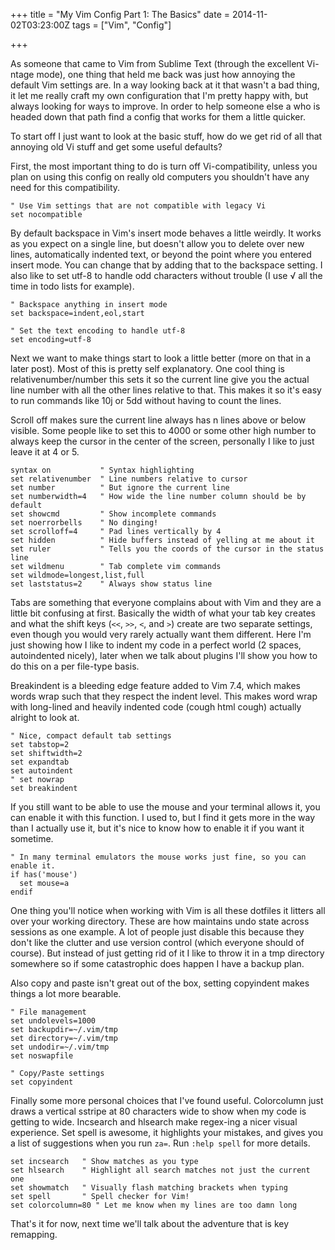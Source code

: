 +++
title = "My Vim Config Part 1: The Basics"
date = 2014-11-02T03:23:00Z
tags = ["Vim", "Config"]

+++

As someone that came to Vim from Sublime Text (through the excellent Vi-ntage mode), one thing that held me back was just how annoying the default Vim settings are. In a way looking back at it that wasn't a bad thing, it let me really craft my own configuration that I'm pretty happy with, but always looking for ways to improve. In order to help someone else a who is headed down that path find a config that works for them a little quicker.

To start off I just want to look at the basic stuff, how do we get rid of all that annoying old Vi stuff and get some useful defaults?

First, the most important thing to do is turn off Vi-compatibility, unless you plan on using this config on really old computers you shouldn't have any need for this compatibility.

~~~
" Use Vim settings that are not compatible with legacy Vi
set nocompatible
~~~

By default backspace in Vim's insert mode behaves a little weirdly. It works as you expect on a single line, but doesn't allow you to delete over new lines, automatically indented text, or beyond the point where you entered insert mode. You can change that by adding that to the backspace setting. I also like to set utf-8 to handle odd characters without trouble (I use √ all the time in todo lists for example).

~~~
" Backspace anything in insert mode
set backspace=indent,eol,start

" Set the text encoding to handle utf-8
set encoding=utf-8
~~~

Next we want to make things start to look a little better (more on that in a later post). Most of this is pretty self explanatory. One cool thing is relativenumber/number this sets it so the current line give you the actual line number with all the other lines relative to that. This makes it so it's easy to run commands like 10j or 5dd without having to count the lines.

Scroll off makes sure the current line always has n lines above or below visible. Some people like to set this to 4000 or some other high number to always keep the cursor in the center of the screen, personally I like to just leave it at 4 or 5.

~~~
syntax on           " Syntax highlighting
set relativenumber	" Line numbers relative to cursor
set number          " But ignore the current line
set numberwidth=4   " How wide the line number column should be by default
set showcmd         " Show incomplete commands
set noerrorbells    " No dinging!
set scrolloff=4     " Pad lines vertically by 4
set hidden          " Hide buffers instead of yelling at me about it
set ruler           " Tells you the coords of the cursor in the status line
set wildmenu        " Tab complete vim commands
set wildmode=longest,list,full
set laststatus=2    " Always show status line
~~~

Tabs are something that everyone complains about with Vim and they are a little bit confusing at first. Basically the width of what your tab key creates and what the shift keys (`<<`, `>>`, `<`, and `>`) create are two separate settings, even though you would very rarely actually want them different. Here I'm just showing how I like to indent my code in a perfect world (2 spaces, autoindented nicely), later when we talk about plugins I'll show you how to do this on a per file-type basis.

Breakindent is a bleeding edge feature added to Vim 7.4, which makes words wrap such that they respect the indent level. This makes word wrap with long-lined and heavily indented code (cough html cough) actually alright to look at.

~~~
" Nice, compact default tab settings
set tabstop=2
set shiftwidth=2
set expandtab
set autoindent
" set nowrap
set breakindent
~~~

If you still want to be able to use the mouse and your terminal allows it, you can enable it with this function. I used to, but I find it gets more in the way than I actually use it, but it's nice to know how to enable it if you want it sometime.

~~~
" In many terminal emulators the mouse works just fine, so you can enable it.
if has('mouse')
  set mouse=a
endif
~~~

One thing you'll notice when working with Vim is all these dotfiles it litters all over your working directory. These are how maintains undo state across sessions as one example. A lot of people just disable this because they don't like the clutter and use version control (which everyone should of course). But instead of just getting rid of it I like to throw it in a tmp directory somewhere so if some catastrophic does happen I have a backup plan.

Also copy and paste isn't great out of the box, setting copyindent makes things a lot more bearable.

~~~
" File management
set undolevels=1000
set backupdir=~/.vim/tmp
set directory=~/.vim/tmp
set undodir=~/.vim/tmp
set noswapfile

" Copy/Paste settings
set copyindent
~~~

Finally some more personal choices that I've found useful. Colorcolumn just draws a vertical sstripe at 80 characters wide to show when my code is getting to wide. Incsearch and hlsearch make regex-ing a nicer visual experience. Set spell is awesome, it highlights your mistakes, and gives you a list of suggestions when you run `za=`. Run `:help spell` for more details.

~~~
set incsearch   " Show matches as you type
set hlsearch    " Highlight all search matches not just the current one
set showmatch   " Visually flash matching brackets when typing
set spell       " Spell checker for Vim!
set colorcolumn=80 " Let me know when my lines are too damn long
~~~

That's it for now, next time we'll talk about the adventure that is key remapping.
